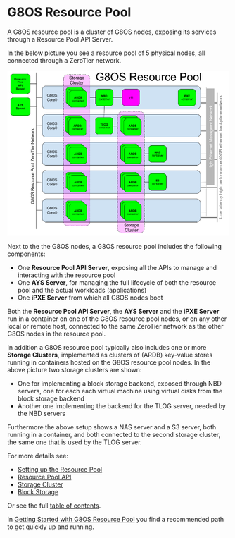 # G8OS Resource Pool

A G8OS resource pool is a cluster of G8OS nodes, exposing its services through a Resource Pool API Server.

In the below picture you see a resource pool of 5 physical nodes, all connected through a ZeroTier network.

![Architecture](resource-pool.png)

Next to the the G8OS nodes, a G8OS resource pool includes the following components:
- One **Resource Pool API Server**, exposing all the APIs to manage and interacting with the resource pool
- One **AYS Server**, for managing the full lifecycle of both the resource pool and the actual workloads (applications)
- One **iPXE Server** from which all G8OS nodes boot

Both the **Resource Pool API Server**, the **AYS Server** and the **iPXE Server** run in a container on one of the G8OS resource pool nodes, or on any other local or remote host, connected to the same ZeroTier network as the other G8OS nodes in the resource pool.

In addition a G8OS resource pool typically also includes one or more **Storage Clusters**, implemented as clusters of (ARDB) key-value stores running in containers hosted on the G8OS resource pool nodes. In the above picture two storage clusters are shown:
- One for implementing a block storage backend, exposed through NBD servers, one for each each virtual machine using virtual disks from the block storage backend
- Another one implementing the backend for the TLOG server, needed by the NBD servers

Furthermore the above setup shows a NAS server and a S3 server, both running in a container, and both connected to the second storage cluster, the same one that is used by the TLOG server.

For more details see:
* [Setting up the Resource Pool](setup/setup.md)
* [Resource Pool API](api.md)
* [Storage Cluster](storagecluster.md)
* [Block Storage](blockstorage.md)

Or see the full [table of contents](SUMMARY.md).

In [Getting Started with G8OS Resource Pool](gettingstarted/gettingstarted.md) you find a recommended path to get quickly up and running.
